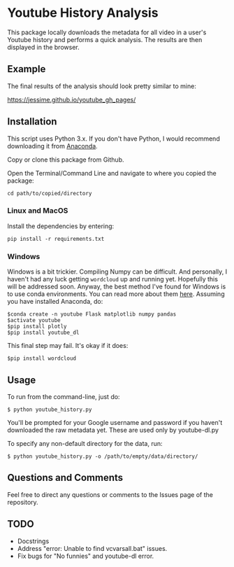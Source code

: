 # Youtube History Analysis

This package locally downloads the metadata for all video in a user's Youtube history and performs a quick analysis. The results are then displayed in the browser.

## Example

The final results of the analysis should look pretty similar to mine:

https://jessime.github.io/youtube_gh_pages/

## Installation 
This script uses Python 3.x. If you don't have Python, I would recommend downloading it from [Anaconda](https://www.continuum.io/downloads).

Copy or clone this package from Github.

Open the Terminal/Command Line and navigate to where you copied the package:

    cd path/to/copied/directory

### Linux and MacOS

Install the dependencies by entering:

    pip install -r requirements.txt

### Windows

Windows is a bit trickier. Compiling Numpy can be difficult. 
And personally, I haven't had any luck getting `wordcloud` up and running yet.
Hopefully this will be addressed soon. 
Anyway, the best method I've found for Windows is to use conda environments.
You can read more about them [here](http://conda.pydata.org/docs/using/envs.html#list-all-environments).
Assuming you have installed Anaconda, do:

    $conda create -n youtube Flask matplotlib numpy pandas
    $activate youtube
    $pip install plotly
    $pip install youtube_dl

This final step may fail. It's okay if it does:

    $pip install wordcloud

## Usage

To run from the command-line, just do:

    $ python youtube_history.py

You'll be prompted for your Google username and password if you haven't downloaded the raw metadata yet. These are used only by youtube-dl.py

To specify any non-default directory for the data, run:

    $ python youtube_history.py -o /path/to/empty/data/directory/

## Questions and Comments

Feel free to direct any questions or comments to the Issues page of the repository. 

## TODO

* Docstrings
* Address "error: Unable to find vcvarsall.bat" issues.
* Fix bugs for "No funnies" and youtube-dl error.
